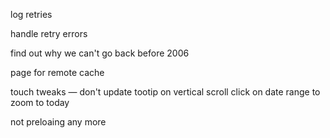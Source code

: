 log retries

handle retry errors

find out why we can't go back before 2006

page for remote cache

touch tweaks — don't update tootip on vertical scroll
click on date range to zoom to today


not preloaing any more 


